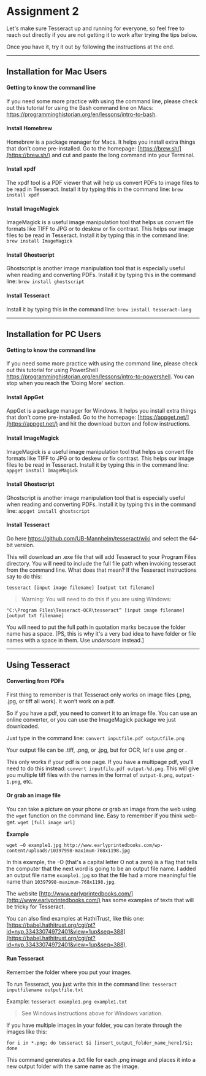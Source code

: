 # Assignment 2

Let's make sure Tesseract up and running for everyone, so feel free to reach out directly if you are not getting it to work after trying the tips below.

Once you have it, try it out by following the instructions at the end.

---
## Installation for Mac Users

#### Getting to know the command line

If you need some more practice with using the command line, please check out this tutorial for using the Bash command line on Macs:  https://programminghistorian.org/en/lessons/intro-to-bash.

#### Install Homebrew
Homebrew is a package manager for Macs. It helps you install extra things that don't come pre-installed. Go to the homepage: [https://brew.sh/](https://brew.sh/) and cut and paste the long command into your Terminal.

#### Install xpdf

The xpdf tool is a PDF viewer that will help us convert PDFs to image files to be read in Tesseract. Install it by typing this in the command line:  ```brew install xpdf```

#### Install ImageMagick

ImageMagick is a useful image manipulation tool that helps us convert file formats like TIFF to JPG or to deskew or fix contrast. This helps our image files to be read in Tesseract. Install it by typing this in the command line:  ```brew install ImageMagick```

#### Install Ghostscript
Ghostscript is another image manipulation tool that is especially useful when reading and converting PDFs. Install it by typing this in the command line:  ```brew install ghostscript```

#### Install Tesseract

Install it by typing this in the command line:  ```brew install tesseract-lang```

---
## Installation for PC Users

#### Getting to know the command line

If you need some more practice with using the command line, please check out this tutorial for using PowerShell https://programminghistorian.org/en/lessons/intro-to-powershell. You can stop when you reach the 'Doing More' section.

#### Install AppGet
AppGet is a package manager for Windows. It helps you install extra things that don't come pre-installed. Go to the homepage: [https://appget.net/](https://appget.net/) and hit the download button and follow instructions.

#### Install ImageMagick

ImageMagick is a useful image manipulation tool that helps us convert file formats like TIFF to JPG or to deskew or fix contrast. This helps our image files to be read in Tesseract. Install it by typing this in the command line:  ```appget install ImageMagick```

#### Install Ghostscript
Ghostscript is another image manipulation tool that is especially useful when reading and converting PDFs. Install it by typing this in the command line:  ```appget install ghostscript```

#### Install Tesseract

Go here https://github.com/UB-Mannheim/tesseract/wiki and select the 64-bit version.


This will download an .exe file that will add Tesseract to your Program Files directory. You will need to include the full file path when invoking tesseract from the command line. What does that mean?  If the Tesseract instructions say to do this:

```tesseract [input image filename] [output txt filename]```

> Warning: You will need to do this if you are using Windows:

```"C:\Program Files\Tesseract-OCR\tesseract” [input image filename] [output txt filename]```

You will need to put the full path in quotation marks because the folder name has a space. [PS, this is why it's a very bad idea to have folder or file names with a space in them. Use _underscore_ instead.]

---

## Using Tesseract

#### Converting from PDFs
First thing to remember is that Tesseract only works on image files (.png, .jpg, or tiff all work). It won’t work on a pdf.

So if you have a pdf, you need to convert it to an image file. You can use an online converter, or you can use the ImageMagick package we just downloaded.  

Just type in the command line: ```convert inputfile.pdf outputfile.png```

Your output file can be .tiff, .png, or .jpg, but for OCR, let's use .png or .

This only works if your pdf is one page. If you have a multipage pdf, you'll need to do this instead:  ```convert inputfile.pdf output-%d.png```. This will give you multiple tiff files with the names in the format of ```output-0.png```, ```output-1.png```, etc.

#### Or grab an image file

You can take a picture on your phone or grab an image from the web using the  ```wget``` function on  the command line. Easy to remember if you think web-get. ```wget [full image url]```

**Example**

```wget –O example1.jpg http://www.earlyprintedbooks.com/wp-content/uploads/10397998-maximum-768x1198.jpg```

In this example, the -O (that's a capital letter O not a zero) is a flag that tells the computer that the next word is going to be an output file name. I added an output file name ```example1.jpg``` so that the file had a more meaningful file name than ```10397998-maximum-768x1198.jpg```.

The website [http://www.earlyprintedbooks.com/](http://www.earlyprintedbooks.com/) has some examples of texts that will be tricky for Tesseract.

You can also find examples at HathiTrust, like this one: [https://babel.hathitrust.org/cgi/pt?id=nyp.33433074972401&view=1up&seq=388](https://babel.hathitrust.org/cgi/pt?id=nyp.33433074972401&view=1up&seq=388).

#### Run Tesseract

Remember the folder where you put your images.

To run Tesseract, you just write this in the command line: ```tesseract inputfilename outputfile.txt```

Example:  ```tesseract example1.png example1.txt```

> See Windows instructions above for Windows variation.

If you have multiple images in your folder, you can iterate through the images like this:

```for i in *.png; do tesseract $i [insert_output_folder_name_here]/$i; done```

This command generates a .txt file for each .png image and places it into a new output folder with the same name as the image.
